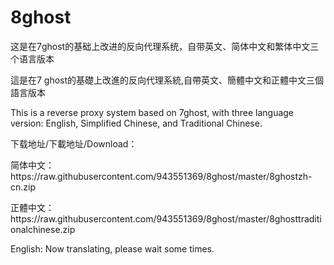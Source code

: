 # 8ghost
<p>这是在7ghost的基础上改进的反向代理系统，自带英文、简体中文和繁体中文三个语言版本
<p>這是在7 ghost的基礎上改進的反向代理系統,自帶英文、簡體中文和正體中文三個語言版本
<p>This is a reverse proxy system based on 7ghost, with three language version: English, Simplified Chinese, and Traditional Chinese.
<p>下载地址/下載地址/Download：
<p>简体中文：https://raw.githubusercontent.com/943551369/8ghost/master/8ghostzh-cn.zip
<p>正體中文：https://raw.githubusercontent.com/943551369/8ghost/master/8ghosttraditionalchinese.zip
<p>English: Now translating, please wait some times.
